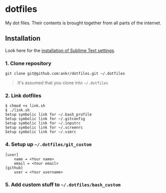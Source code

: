 # dotfiles

My dot files. Their contents is brought together from all parts of the internet.

## Installation

Look here for the [installation of Sublime Text settings](https://github.com/ankr/dotfiles/tree/master/sublime).

### 1. Clone repository
```git clone git@github.com:ankr/dotfiles.git ~/.dotfiles```
> It's assumed that you clone into `~/.dotfiles`

### 2. Link dotfiles
```
$ chmod +x link.sh
$ ./link.sh
Setup symbolic link for ~/.bash_profile
Setup symbolic link for ~/.gitconfig
Setup symbolic link for ~/.inputrc
Setup symbolic link for ~/.screenrc
Setup symbolic link for ~/.vimrc
```

### 4. Setup up `~/.dotfiles/git_custom`
```
[user]
	name = <Your name>
	email = <Your email>
[github]
	user = <Your username>
```

### 5. Add custom stuff to `~/.dotfiles/bash_custom`
